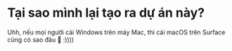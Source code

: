 # Tại sao mình lại tạo ra dự án này?

Uhh, nếu mọi người cài Windows trên máy Mac, thì cái macOS trên Surface cũng có sao đâu 🤪 :)))) 
